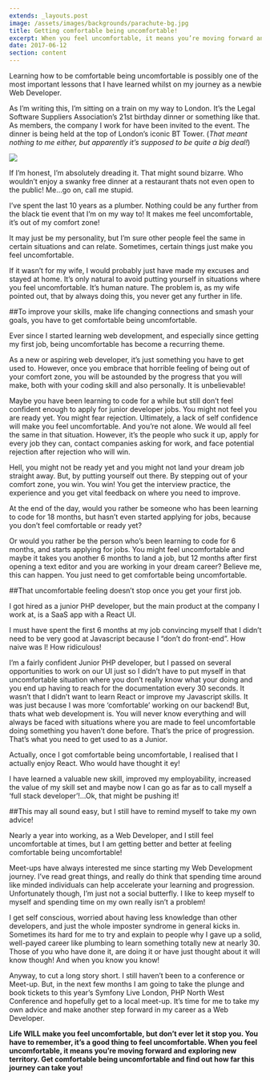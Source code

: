 ```yaml
---
extends: _layouts.post
image: /assets/images/backgrounds/parachute-bg.jpg
title: Getting comfortable being uncomfortable!
excerpt: When you feel uncomfortable, it means you’re moving forward and exploring new territory. So, does that mean being uncomfortable can actually be a good thing? 🤔
date: 2017-06-12
section: content
---
```


Learning how to be comfortable being uncomfortable is possibly one of the most important lessons that I have learned whilst on my journey as a newbie Web Developer.

As I’m writing this, I’m sitting on a train on my way to London. It’s the Legal Software Suppliers Association’s 21st birthday dinner or something like that. As members, the company I work for have been invited to the event. The dinner is being held at the top of London’s iconic BT Tower. (*That meant nothing to me either, but apparently it’s supposed to be quite a big deal!*)

<img class="img-fluid" src="/assets/images/content/bt-tower.jpg">

If I’m honest, I’m absolutely dreading it. That might sound bizarre. Who wouldn’t enjoy a swanky free dinner at a restaurant thats not even open to the public! Me…go on, call me stupid.

I’ve spent the last 10 years as a plumber. Nothing could be any further from the black tie event that I’m on my way to! It makes me feel uncomfortable, it’s out of my comfort zone!

It may just be my personality, but I’m sure other people feel the same in certain situations and can relate. Sometimes, certain things just make you feel uncomfortable.

If it wasn’t for my wife, I would probably just have made my excuses and stayed at home. It’s only natural to avoid putting yourself in situations where you feel uncomfortable. It’s human nature. The problem is, as my wife pointed out, that by always doing this, you never get any further in life.

##To improve your skills, make life changing connections and smash your goals, you have to get comfortable being uncomfortable.

Ever since I started learning web development, and especially since getting my first job, being uncomfortable has become a recurring theme.

As a new or aspiring web developer, it’s just something you have to get used to. However, once you embrace that horrible feeling of being out of your comfort zone, you will be astounded by the progress that you will make, both with your coding skill and also personally. It is unbelievable!

Maybe you have been learning to code for a while but still don’t feel confident enough to apply for junior developer jobs. You might not feel you are ready yet. You might fear rejection. Ultimately, a lack of self confidence will make you feel uncomfortable. And you’re not alone. We would all feel the same in that situation. However, it’s the people who suck it up, apply for every job they can, contact companies asking for work, and face potential rejection after rejection who will win.

Hell, you might not be ready yet and you might not land your dream job straight away. But, by putting yourself out there. By stepping out of your comfort zone, you win. You win! You get the interview practice, the experience and you get vital feedback on where you need to improve.

At the end of the day, would you rather be someone who has been learning to code for 18 months, but hasn’t even started applying for jobs, because you don’t feel comfortable or ready yet?

Or would you rather be the person who’s been learning to code for 6 months, and starts applying for jobs. You might feel uncomfortable and maybe it takes you another 6 months to land a job, but 12 months after first opening a text editor and you are working in your dream career? Believe me, this can happen. You just need to get comfortable being uncomfortable.

##That uncomfortable feeling doesn’t stop once you get your first job.

I got hired as a junior PHP developer, but the main product at the company I work at, is a SaaS app with a React UI.

I must have spent the first 6 months at my job convincing myself that I didn’t need to be very good at Javascript because I “don’t do front-end”. How naive was I! How ridiculous!

I’m a fairly confident Junior PHP developer, but I passed on several opportunities to work on our UI just so I didn’t have to put myself in that uncomfortable situation where you don’t really know what your doing and you end up having to reach for the documentation every 30 seconds. It wasn’t that I didn’t want to learn React or improve my Javascript skills. It was just because I was more ‘comfortable’ working on our backend! But, thats what web development is. You will never know everything and will always be faced with situations where you are made to feel uncomfortable doing something you haven’t done before. That’s the price of progression. That’s what you need to get used to as a Junior.

Actually, once I got comfortable being uncomfortable, I realised that I actually enjoy React. Who would have thought it ey!

I have learned a valuable new skill, improved my employability, increased the value of my skill set and maybe now I can go as far as to call myself a ‘full stack developer’!…Ok, that might be pushing it!

##This may all sound easy, but I still have to remind myself to take my own advice!

Nearly a year into working, as a Web Developer, and I still feel uncomfortable at times, but I am getting better and better at feeling comfortable being uncomfortable!

Meet-ups have always interested me since starting my Web Development journey. I’ve read great things, and really do think that spending time around like minded individuals can help accelerate your learning and progression. Unfortunately though, I’m just not a social butterfly. I like to keep myself to myself and spending time on my own really isn’t a problem!

I get self conscious, worried about having less knowledge than other developers, and just the whole imposter syndrome in general kicks in. Sometimes its hard for me to try and explain to people why I gave up a solid, well-payed career like plumbing to learn something totally new at nearly 30. Those of you who have done it, are doing it or have just thought about it will know though! And when you know you know!

Anyway, to cut a long story short. I still haven’t been to a conference or Meet-up. But, in the next few months I am going to take the plunge and book tickets to this year’s Symfony Live London, PHP North West Conference and hopefully get to a local meet-up. It’s time for me to take my own advice and make another step forward in my career as a Web Developer.

**Life WILL make you feel uncomfortable, but don’t ever let it stop you. You have to remember, it’s a good thing to feel uncomfortable. When you feel uncomfortable, it means you’re moving forward and exploring new territory. Get comfortable being uncomfortable and find out how far this journey can take you!**